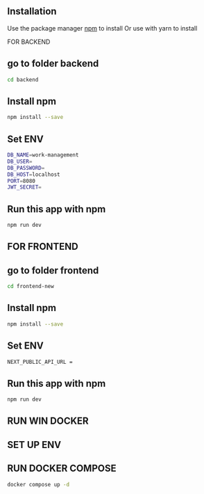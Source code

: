 ## Installation

Use the package manager [npm](https://www.npmjs.com/) to install 
Or use with yarn to install 

FOR BACKEND

## go to folder backend
```bash
cd backend
```

## Install npm
```bash
npm install --save
```

## Set ENV
```bash
DB_NAME=work-management
DB_USER=
DB_PASSWORD=
DB_HOST=localhost
PORT=8080
JWT_SECRET=
```

## Run this app with npm
```bash
npm run dev
```

## FOR FRONTEND

## go to folder frontend
```bash
cd frontend-new
```

## Install npm
```bash
npm install --save
```

## Set ENV
```bash
NEXT_PUBLIC_API_URL = 
```

## Run this app with npm
```bash
npm run dev
```


## RUN WIN DOCKER

## SET UP ENV 

## RUN DOCKER COMPOSE
```bash
docker compose up -d
```



